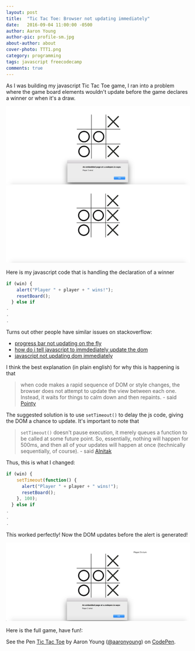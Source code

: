 ```yaml
---
layout: post
title:  "Tic Tac Toe: Browser not updating immediately"
date:   2016-09-04 11:00:00 -0500
author: Aaron Young
author-pic: profile-sm.jpg
about-author: about
cover-photo: TTT1.png
category: programming
tags: javascript freecodecamp
comments: true
---
```


As I was building my javascript Tic Tac Toe game, I ran into a problem where the
game board elements wouldn't update before the game declares a winner or when it's
a draw.

![TTT1]
![TTT2]

Here is my javascript code that is handling the declaration of a winner

```javascript
if (win) {
    alert("Player " + player + " wins!");
    resetBoard();
  } else if
.
.
.
```

Turns out other people have similar issues on stackoverflow:

* [progress bar not updating on the fly][1]
* [how do i tell javascript to immdediately update the dom][2]
* [javascript not updating dom immediately][3]

I think the best explanation (in plain english) for why this is happening is that

> when code makes a rapid sequence of DOM or style changes, the browser does not attempt to update the view between each one. Instead, it waits for things to calm down and then repaints. - said [Pointy][4]

The suggested solution is to use ```setTimeout()``` to delay the js code, giving the DOM
a chance to update. It's important to note that

> ```setTimeout()``` doesn't pause execution, it merely queues a function to be called at some future point. So, essentially, nothing will happen for 500ms, and then all of your updates will happen at once (technically sequentially, of course). - said [Alnitak][5]

Thus, this is what I changed:

```javascript
if (win) {
    setTimeout(function() {
      alert("Player " + player + " wins!");
      resetBoard();
    }, 100);
  } else if
.
.
.
```

This worked perfectly! Now the DOM updates before the alert is generated!

![TTT3]

Here is the full game, have fun!:

<p data-height="584" data-theme-id="0" data-slug-hash="kXKqBZ" data-default-tab="result" data-user="aaronyoung" data-embed-version="2" class="codepen">See the Pen <a href="https://codepen.io/aaronyoung/pen/kXKqBZ/">Tic Tac Toe</a> by Aaron Young (<a href="http://codepen.io/aaronyoung">@aaronyoung</a>) on <a href="http://codepen.io">CodePen</a>.</p>
<script async src="//assets.codepen.io/assets/embed/ei.js"></script>

[TTT1]: /assets/images/TTT1.png "Player 2 wins!"
[TTT2]: /assets/images/TTT2.png "UI updates"
[TTT3]: /assets/images/TTT3.png "UI updates"
[1]: http://stackoverflow.com/questions/5743428/javascript-progress-bar-not-updating-on-the-fly-but-all-at-once-once-process
[2]: http://stackoverflow.com/questions/12022552/how-do-i-tell-javascript-to-immediately-update-the-dom
[3]: http://stackoverflow.com/questions/7635453/javascript-not-updating-dom-immediately
[4]: http://stackoverflow.com/users/182668/pointy
[5]: http://stackoverflow.com/users/6782/alnitak
